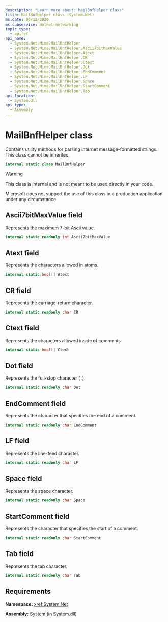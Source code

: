 ```yaml
---
description: "Learn more about: MailBnfHelper class"
title: MailBnfHelper class (System.Net)
ms.date: 06/12/2020
ms.subservice: dotnet-networking
topic_type:
  - apiref
api_name:
  - System.Net.Mime.MailBnfHelper
  - System.Net.Mime.MailBnfHelper.Ascii7bitMaxValue
  - System.Net.Mime.MailBnfHelper.Atext
  - System.Net.Mime.MailBnfHelper.CR
  - System.Net.Mime.MailBnfHelper.Ctext
  - System.Net.Mime.MailBnfHelper.Dot
  - System.Net.Mime.MailBnfHelper.EndComment
  - System.Net.Mime.MailBnfHelper.LF
  - System.Net.Mime.MailBnfHelper.Space
  - System.Net.Mime.MailBnfHelper.StartComment
  - System.Net.Mime.MailBnfHelper.Tab
api_location:
  - System.dll
api_type:
  - Assembly
---
```

# MailBnfHelper class

Contains utility methods for parsing internet message-formatted strings. This class cannot be inherited.

```csharp
internal static class MailBnfHelper
```

> [!WARNING]
> This class is internal and is not meant to be used directly in your code.
>
> Microsoft does not support the use of this class in a production application under any circumstance.

## Ascii7bitMaxValue field

Represents the maximum 7-bit Ascii value.

```csharp
internal static readonly int Ascii7bitMaxValue
```

## Atext field

Represents the characters allowed in atoms.

```csharp
internal static bool[] Atext
```

## CR field

Represents the carriage-return character.

```csharp
internal static readonly char CR
```

## Ctext field

Represents the characters allowed inside of comments.

```csharp
internal static bool[] Ctext
```

## Dot field

Represents the full-stop character (`.`).

```csharp
internal static readonly char Dot
```

## EndComment field

Represents the character that specifies the end of a comment.

```csharp
internal static readonly char EndComment
```

## LF field

Represents the line-feed character.

```csharp
internal static readonly char LF
```

## Space field

Represents the space character.

```csharp
internal static readonly char Space
```

## StartComment field

Represents the character that specifies the start of a comment.

```csharp
internal static readonly char StartComment
```

## Tab field

Represents the tab character.

```csharp
internal static readonly char Tab
```

## Requirements

**Namespace:** <xref:System.Net>

**Assembly:** System (in System.dll)
